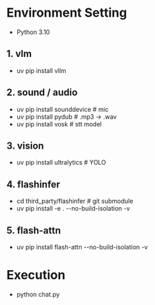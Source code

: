 # Environment Setting
- Python 3.10

## 1. vlm
- uv pip install vllm

## 2. sound / audio
- uv pip install sounddevice    # mic
- uv pip install pydub          # .mp3 -> .wav
- uv pip install vosk           # stt model

## 3. vision
- uv pip install ultralytics    # YOLO

## 4. flashinfer
- cd third_party/flashinfer                         # git submodule
- uv pip install -e . --no-build-isolation -v

## 5. flash-attn
- uv pip install flash-attn --no-build-isolation -v

# Execution
- python chat.py
